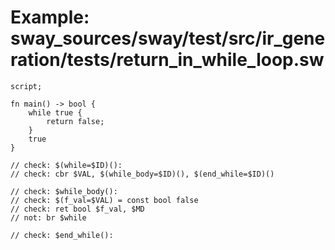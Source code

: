 # Example: sway_sources/sway/test/src/ir_generation/tests/return_in_while_loop.sw

```sway
script;

fn main() -> bool {
    while true {
        return false;
    }
    true
}

// check: $(while=$ID)():
// check: cbr $VAL, $(while_body=$ID)(), $(end_while=$ID)()

// check: $while_body():
// check: $(f_val=$VAL) = const bool false
// check: ret bool $f_val, $MD
// not: br $while

// check: $end_while():

```
